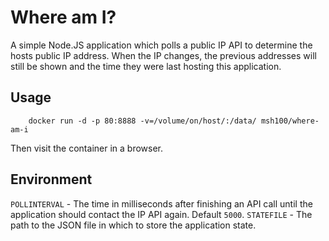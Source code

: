 Where am I?
===========

A simple Node.JS application which polls a public IP API to determine the hosts public IP address. When the IP changes, the previous addresses will still be shown and the time they were last hosting this application.


Usage
-----

```
    docker run -d -p 80:8888 -v=/volume/on/host/:/data/ msh100/where-am-i
```

Then visit the container in a browser.


Environment
-----------

`POLLINTERVAL` - The time in milliseconds after finishing an API call until the application should contact the IP API again. Default `5000`.
`STATEFILE` - The path to the JSON file in which to store the application state.
